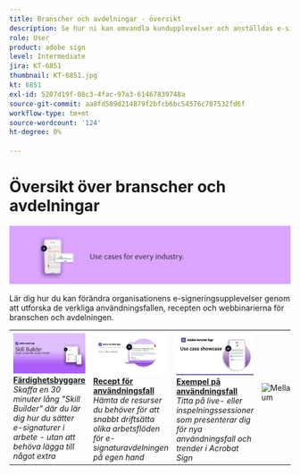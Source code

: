 ```yaml
---
title: Branscher och avdelningar - översikt
description: Se hur ni kan omvandla kundupplevelser och anställdas e-signeringsupplevelser med hjälp av de verkliga användningsfallen, recepten och webbinarierna från branschen och avdelningen
role: User
product: adobe sign
level: Intermediate
jira: KT-6851
thumbnail: KT-6851.jpg
kt: 6851
exl-id: 5207d19f-08c3-4fac-97a3-61467839748a
source-git-commit: aa8fd589d214879f2bfcb6bc54576c707532fd6f
workflow-type: tm+mt
source-wordcount: '124'
ht-degree: 0%

---
```


# Översikt över branscher och avdelningar

![Acrobat Sign-branschbild](../assets/Hero-Industry.png)

Lär dig hur du kan förändra organisationens e-signeringsupplevelser genom att utforska de verkliga användningsfallen, recepten och webbinarierna för branschen och avdelningen.

<table style="table-layout:fixed">
<tr>
  <td>
    <a href="innovation-series.md">
      <img alt="Färdighetsbyggare" src="../assets/SB_1280.jpg" />
    </a>
    <div>
    <a href="innovation-series.md"><strong>Färdighetsbyggare</strong></a>
    </div>
    <em>Skaffa en 30 minuter lång "Skill Builder" där du lär dig hur du sätter e-signaturer i arbete - utan att behöva lägga till något extra</em>
    <br>
  </td>
  <td>
    <a href="recipes.md">
      <img alt="Recept för användningsfall" src="../assets/Expand_RecipeR.png" />
    </a>
    <div>
    <a href="recipes.md"><strong>Recept för användningsfall</strong></a>
    </div>
    <em>Hämta de resurser du behöver för att snabbt driftsätta olika arbetsflöden för e-signaturavdelningen på egen hand</em>
    <br>
  </td>
  <td>
    <a href="use-case-showcase.md">
      <img alt="Exempel på användningsfall" src="../assets/UseCaseShowcaseR.png" />
    </a>
    <div>
    <a href="use-case-showcase.md"><strong>Exempel på användningsfall</strong></a>
    </div>
    <em>Titta på live- eller inspelningssessioner som presenterar dig för nya användningsfall och trender i Acrobat Sign</em>
    <br>
  </td>
  <td>
    <img alt="Mellanrum" src="../assets/Whitespacer.png" />
    <div>
    <br>
  </td>
</tr>
</table>
